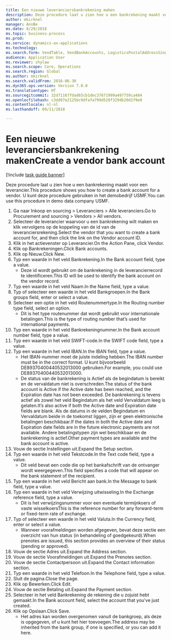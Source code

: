 ```yaml
--- 
title: Een nieuwe leveranciersbankrekening maken
description: Deze procedure laat u zien hoe u een bankrekening maakt voor een leverancier.
author: mkirknel
manager: AnnBe
ms.date: 8/29/2018
ms.topic: business-process
ms.prod: 
ms.service: dynamics-ax-applications
ms.technology: 
ms.search.form: VendTable, VendBankAccounts, LogisticsPostalAddressSingle
audience: Application User
ms.reviewer: shylaw
ms.search.scope: Core, Operations
ms.search.region: Global
ms.author: mkirknel
ms.search.validFrom: 2016-06-30
ms.dyn365.ops.version: Version 7.0.0
ms.translationtype: HT
ms.sourcegitcommit: 32d71167fdad65cb1dec37671999a497759ca484
ms.openlocfilehash: c3dd97e2125bc9dfafa799d528f3294b20d1f9e0
ms.contentlocale: nl-nl
ms.lasthandoff: 09/11/2018

---
```

# <a name="create-a-vendor-bank-account"></a><span data-ttu-id="dccdd-103">Een nieuwe leveranciersbankrekening maken</span><span class="sxs-lookup"><span data-stu-id="dccdd-103">Create a vendor bank account</span></span>

[!include [task guide banner](../../includes/task-guide-banner.md)]

<span data-ttu-id="dccdd-104">Deze procedure laat u zien hoe u een bankrekening maakt voor een leverancier.</span><span class="sxs-lookup"><span data-stu-id="dccdd-104">This procedure shows you how to create a bank account for a vendor.</span></span> <span data-ttu-id="dccdd-105">U kunt deze procedure gebruiken in het demobedrijf USMF.</span><span class="sxs-lookup"><span data-stu-id="dccdd-105">You can use this procedure in demo data company USMF.</span></span>

1. <span data-ttu-id="dccdd-106">Ga naar Inkoop en sourcing > Leveranciers > Alle leveranciers.</span><span class="sxs-lookup"><span data-stu-id="dccdd-106">Go to Procurement and sourcing > Vendors > All vendors.</span></span>
2. <span data-ttu-id="dccdd-107">Selecteer de leverancier waarvoor u een bankrekening wilt maken en klik vervolgens op de koppeling van de id van de leveranciersrekening.</span><span class="sxs-lookup"><span data-stu-id="dccdd-107">Select the vendor that you want to create a bank account for, and then click the link on the Vendor account ID.</span></span>
3. <span data-ttu-id="dccdd-108">Klik in het actievenster op Leverancier.</span><span class="sxs-lookup"><span data-stu-id="dccdd-108">On the Action Pane, click Vendor.</span></span>
4. <span data-ttu-id="dccdd-109">Klik op Bankrekeningen.</span><span class="sxs-lookup"><span data-stu-id="dccdd-109">Click Bank accounts.</span></span>
5. <span data-ttu-id="dccdd-110">Klik op Nieuw.</span><span class="sxs-lookup"><span data-stu-id="dccdd-110">Click New.</span></span>
6. <span data-ttu-id="dccdd-111">Typ een waarde in het veld Bankrekening.</span><span class="sxs-lookup"><span data-stu-id="dccdd-111">In the Bank account field, type a value.</span></span>
    * <span data-ttu-id="dccdd-112">Deze id wordt gebruikt om de bankrekening in de leverancierrecord te identificeren.</span><span class="sxs-lookup"><span data-stu-id="dccdd-112">This ID will be used to identify the bank account on the vendor record.</span></span>  
7. <span data-ttu-id="dccdd-113">Typ een waarde in het veld Naam.</span><span class="sxs-lookup"><span data-stu-id="dccdd-113">In the Name field, type a value.</span></span>
8. <span data-ttu-id="dccdd-114">Typ of selecteer een waarde in het veld Bankgroepen.</span><span class="sxs-lookup"><span data-stu-id="dccdd-114">In the Bank groups field, enter or select a value.</span></span>
9. <span data-ttu-id="dccdd-115">Selecteer een optie in het veld Routenummertype.</span><span class="sxs-lookup"><span data-stu-id="dccdd-115">In the Routing number type field, select an option.</span></span>
    * <span data-ttu-id="dccdd-116">Dit is het type routenummer dat wordt gebruikt voor internationale betalingen.</span><span class="sxs-lookup"><span data-stu-id="dccdd-116">This is the type of routing number that’s used for international payments.</span></span>  
10. <span data-ttu-id="dccdd-117">Typ een waarde in het veld Bankrekeningnummer.</span><span class="sxs-lookup"><span data-stu-id="dccdd-117">In the Bank account number field, type a value.</span></span>
11. <span data-ttu-id="dccdd-118">Typ een waarde in het veld SWIFT-code.</span><span class="sxs-lookup"><span data-stu-id="dccdd-118">In the SWIFT code field, type a value.</span></span>
12. <span data-ttu-id="dccdd-119">Typ een waarde in het veld IBAN.</span><span class="sxs-lookup"><span data-stu-id="dccdd-119">In the IBAN field, type a value.</span></span>
    * <span data-ttu-id="dccdd-120">Het IBAN-nummer moet de juiste indeling hebben.</span><span class="sxs-lookup"><span data-stu-id="dccdd-120">The IBAN number must be in the correct format.</span></span> <span data-ttu-id="dccdd-121">U kunt bijvoorbeeld DE89370400440532013000 gebruiken.</span><span class="sxs-lookup"><span data-stu-id="dccdd-121">For example, you could use DE89370400440532013000.</span></span>  
    * <span data-ttu-id="dccdd-122">De status van de bankrekening is Actief als de begindatum is bereikt en de vervaldatum niet is overschreden.</span><span class="sxs-lookup"><span data-stu-id="dccdd-122">The status of the bank account is Active if the Active date has been reached, and the Expiration date has not been exceeded.</span></span> <span data-ttu-id="dccdd-123">De bankrekening is tevens actief als zowel het veld Begindatum als het veld Vervaldatum leeg is gelaten.</span><span class="sxs-lookup"><span data-stu-id="dccdd-123">It’s also active if both the Active date and Expiration date fields are blank.</span></span> <span data-ttu-id="dccdd-124">Als de datums in de velden Begindatum en Vervaldatum beide in de toekomst liggen, zijn er geen elektronische betalingen beschikbaar.</span><span class="sxs-lookup"><span data-stu-id="dccdd-124">If the dates in both the Active date and Expiration date fields are in the future electronic payments are not available.</span></span> <span data-ttu-id="dccdd-125">Andere betalingstypen zijn wel beschikbaar en de bankrekening is actief.</span><span class="sxs-lookup"><span data-stu-id="dccdd-125">Other payment types are available and the bank account is active.</span></span>  
13. <span data-ttu-id="dccdd-126">Vouw de sectie Instellingen uit.</span><span class="sxs-lookup"><span data-stu-id="dccdd-126">Expand the Setup section.</span></span>
14. <span data-ttu-id="dccdd-127">Typ een waarde in het veld Tekstcode.</span><span class="sxs-lookup"><span data-stu-id="dccdd-127">In the Text code field, type a value.</span></span>
    * <span data-ttu-id="dccdd-128">Dit veld bevat een code die op het bankafschrift van de ontvanger wordt weergegeven.</span><span class="sxs-lookup"><span data-stu-id="dccdd-128">This field specifies a code that will appear on the bank statement of the recipient.</span></span>  
15. <span data-ttu-id="dccdd-129">Typ een waarde in het veld Bericht aan bank.</span><span class="sxs-lookup"><span data-stu-id="dccdd-129">In the Message to bank field, type a value.</span></span>
16. <span data-ttu-id="dccdd-130">Typ een waarde in het veld Verwijzing uitwisseling.</span><span class="sxs-lookup"><span data-stu-id="dccdd-130">In the Exchange reference field, type a value.</span></span>
    * <span data-ttu-id="dccdd-131">Dit is het verwijzingsnummer voor een eventuele termijnkoers of vaste wisselkoers</span><span class="sxs-lookup"><span data-stu-id="dccdd-131">This is the reference number for any forward-term or fixed-term rate of exchange.</span></span>  
17. <span data-ttu-id="dccdd-132">Typ of selecteer een waarde in het veld Valuta.</span><span class="sxs-lookup"><span data-stu-id="dccdd-132">In the Currency field, enter or select a value.</span></span>
    * <span data-ttu-id="dccdd-133">Wanneer voorafmeldingen worden afgegeven, bevat deze sectie een overzicht van hun status (in behandeling of goedgekeurd).</span><span class="sxs-lookup"><span data-stu-id="dccdd-133">When prenotes are issued, this section provides an overview of their status (pending or approved).</span></span>  
18. <span data-ttu-id="dccdd-134">Vouw de sectie Adres uit.</span><span class="sxs-lookup"><span data-stu-id="dccdd-134">Expand the Address section.</span></span>
19. <span data-ttu-id="dccdd-135">Vouw de sectie Voorafmeldingen uit.</span><span class="sxs-lookup"><span data-stu-id="dccdd-135">Expand the Prenotes section.</span></span>
20. <span data-ttu-id="dccdd-136">Vouw de sectie Contactpersoon uit.</span><span class="sxs-lookup"><span data-stu-id="dccdd-136">Expand the Contact information section.</span></span>
21. <span data-ttu-id="dccdd-137">Typ een waarde in het veld Telefoon.</span><span class="sxs-lookup"><span data-stu-id="dccdd-137">In the Telephone field, type a value.</span></span>
22. <span data-ttu-id="dccdd-138">Sluit de pagina.</span><span class="sxs-lookup"><span data-stu-id="dccdd-138">Close the page.</span></span>
23. <span data-ttu-id="dccdd-139">Klik op Bewerken.</span><span class="sxs-lookup"><span data-stu-id="dccdd-139">Click Edit.</span></span>
24. <span data-ttu-id="dccdd-140">Vouw de sectie Betaling uit.</span><span class="sxs-lookup"><span data-stu-id="dccdd-140">Expand the Payment section.</span></span>
25. <span data-ttu-id="dccdd-141">Selecteer in het veld Bankrekening de rekening die u zojuist hebt gemaakt.</span><span class="sxs-lookup"><span data-stu-id="dccdd-141">In the Bank  account field, select the account that you’ve just created.</span></span>
26. <span data-ttu-id="dccdd-142">Klik op Opslaan.</span><span class="sxs-lookup"><span data-stu-id="dccdd-142">Click Save.</span></span>
    * <span data-ttu-id="dccdd-143">Het adres kan worden overgenomen vanuit de bankgroep, als deze is opgegeven, of u kunt het hier toevoegen.</span><span class="sxs-lookup"><span data-stu-id="dccdd-143">The address may be inherited from the bank group, if one is specified, or you can add it here.</span></span>  


